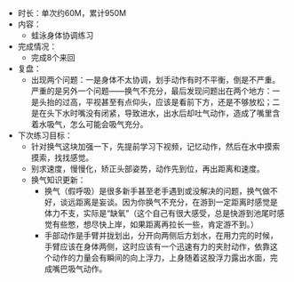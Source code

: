 - 时长：单次约60M，累计950M
- 内容：
  - 蛙泳身体协调练习
- 完成情况：
  - 完成8个来回
- 复盘：
  - 出现两个问题：一是身体不太协调，划手动作有时不平衡，倒是不严重。严重的是另外一个问题——换气不充分，最后发现问题出在两个地方：一是头抬的过高，平视甚至有点仰头，应该是看前下方，还是不够放松；二是在头下水时嘴没有闭紧，导致进水，出水后却吐气动作，造成了嘴里含着水吸气，怎么可能会吸气充分。
- 下次练习目标：
  - 针对换气这块加强一下，先提前学习下视频，记忆动作，然后在水中摸索摸索，找找感觉。
  - 别求速度，慢慢化，矫正头部姿势，动作先到位，再出距离和速度。
  - 换气知识更新：
    - 换气（假呼吸）是很多新手甚至老手遇到或没解决的问题，换气做不好，谈远距离是妄谈。因为你换气不充分，在游到一定距离时感觉是体力不支，实际是“缺氧”（这个自己有很大感受，总是快游到池尾时感觉有些憋，想尽快上岸，如果距离再拉长一些，肯定游不到。）
    - 手部动作是手臂并拢划出，分开向两侧后方划水，在用力完的时候，手臂应该在身体两侧，这时应该有一个迅速有力的夹肘动作，依靠这个动作的力量会有瞬间的向上浮力，上身随着这股浮力露出水面，完成嘴巴吸气动作。
